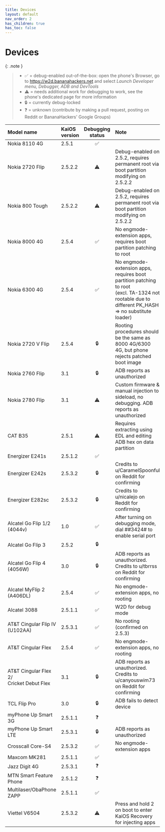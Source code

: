 ```yaml
---
title: Devices
layout: default
nav_order: 2
has_children: true
has_toc: false
---
```

# Devices

{: .note }
> - ✅ = debug-enabled out-of-the-box: open the phone's Browser, go to https://w2d.bananahackers.net and select *Launch Developer menu, Debugger, ADB and DevTools*
> - ⚠️ = needs additional work for debugging to work, see the phone's dedicated page for more information
> - 🔒 = currently debug-locked
> - ❓ = unknown (contribute by making a pull request, posting on Reddit or BananaHackers' Google Groups)

| Model name | KaiOS version | Debugging status | Note |
|:--|:--|:-:|:--|
| Nokia 8110 4G | 2.5.1 | ✅ |  |
| Nokia 2720 Flip | 2.5.2.2 | ⚠️ | Debug-enabled on 2.5.2, requires permanent root via boot partition modifying on 2.5.2.2 |
| Nokia 800 Tough | 2.5.2.2 | ⚠️ | Debug-enabled on 2.5.2, requires permanent root via boot partition modifying on 2.5.2.2 |
| Nokia 8000 4G | 2.5.4 | ✅ | No engmode-extension apps, requires boot partition patching to root |
| Nokia 6300 4G | 2.5.4 | ✅ | No engmode-extension apps, requires boot partition patching to root<br>(excl. TA-1324 not rootable due to different PK_HASH ⇒ no substitute loader) |
| Nokia 2720 V Flip | 2.5.4 | 🔒 | Rooting procedures should be the same as 8000 4G/6300 4G, but phone rejects patched boot image |
| Nokia 2760 Flip | 3.1 | 🔒 | ADB reports as unauthorized |
| Nokia 2780 Flip | 3.1 | ⚠️ | Custom firmware & manual injection to sideload, no debugging. ADB reports as unauthorized |
| CAT B35 | 2.5.1 | ⚠️ | Requires extracting using EDL and editing ADB hex on data partition |
| Energizer E241s | 2.5.1.2 | ✅ |  |
| Energizer E242s | 2.5.3.2 | 🔒 | Credits to u/CaramelSpoonful on Reddit for confirming |
| Energizer E282sc | 2.5.3.2 | 🔒 | Credits to u/nicalejo on Reddit for confirming |
| Alcatel Go Flip 1/2 (4044v) | 1.0 | ✅ | After turning on debugging mode, dial ##3424# to enable serial port |
| Alcatel Go Flip 3 | 2.5.2 | 🔒 |  |
| Alcatel Go Flip 4 (4056W) | 3.0 | 🔒 | ADB reports as unauthorized.<br>Credits to u/tbrrss on Reddit for confirming |
| Alcatel MyFlip 2 (A406DL) | 2.5.4 | ✅ | No engmode-extension apps, no rooting |
| Alcatel 3088 | 2.5.1.1 | ✅ | W2D for debug mode |
| AT&T Cingular Flip IV (U102AA) | 2.5.3.1 | ✅ | No rooting (confirmed on 2.5.3) |
| AT&T Cingular Flex | 2.5.4 | ✅ | No engmode-extension apps, no rooting |
| AT&T Cingular Flex 2/<br>Cricket Debut Flex | 3.1 | 🔒 | ADB reports as unauthorized.<br>Credits to u/canyouswim73 on Reddit for confirming |
| TCL Flip Pro | 3.0 | 🔒 | ADB fails to detect device |
| myPhone Up Smart 3G | 2.5.1.1 | ❓ |  |
| myPhone Up Smart LTE | 2.5.3.1 | 🔒 | ADB reports as unauthorized |
| Crosscall Core-S4 | 2.5.3.2 | ✅ | No engmode-extension apps |
| Maxcom MK281 | 2.5.1.1 | ✅ |  |
| Jazz Digit 4G | 2.5.3.1 | ❓ |  |
| MTN Smart Feature Phone | 2.5.1.2 | ❓ |  |
| Multilaser/ObaPhone ZAPP | 2.5.1.1 | ✅ |  |
| Viettel V6504 | 2.5.3.2 | ⚠️ | Press and hold 2 on boot to enter KaiOS Recovery for injecting apps |